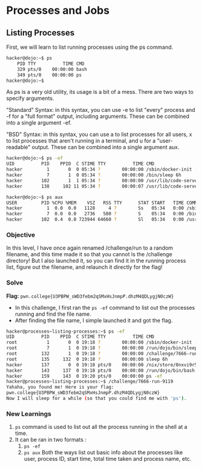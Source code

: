 # Processes and Jobs

## Listing Processes
First, we will learn to list running processes using the ps command.

```bash
hacker@dojo:~$ ps
    PID TTY          TIME CMD
    329 pts/0    00:00:00 bash
    349 pts/0    00:00:00 ps
hacker@dojo:~$
```

As ps is a very old utility, its usage is a bit of a mess. There are two ways to specify arguments.

"Standard" Syntax: in this syntax, you can use -e to list "every" process and -f for a "full format" output, including arguments. These can be combined into a single argument -ef.

"BSD" Syntax: in this syntax, you can use a to list processes for all users, x to list processes that aren't running in a terminal, and u for a "user-readable" output. These can be combined into a single argument aux.

```bash
hacker@dojo:~$ ps -ef
UID          PID    PPID  C STIME TTY          TIME CMD
hacker         1       0  0 05:34 ?        00:00:00 /sbin/docker-init -- /bin/sleep 6h
hacker         7       1  0 05:34 ?        00:00:00 /bin/sleep 6h
hacker       102       1  1 05:34 ?        00:00:00 /usr/lib/code-server/lib/node /usr/lib/code-server --auth=none -
hacker       138     102 11 05:34 ?        00:00:07 /usr/lib/code-server/lib/node /usr/lib/code-server/out/node/entr

hacker@dojo:~$ ps aux
USER         PID %CPU %MEM    VSZ   RSS TTY      STAT START   TIME COMMAND
hacker         1  0.0  0.0   1128     4 ?        Ss   05:34   0:00 /sbin/docker-init -- /bin/sleep 6h
hacker         7  0.0  0.0   2736   580 ?        S    05:34   0:00 /bin/sleep 6h
hacker       102  0.4  0.0 723944 64660 ?        Sl   05:34   0:00 /usr/lib/code-server/lib/node /usr/lib/code-serve
```

### Objective
In this level, I have once again renamed /challenge/run to a random filename, and this time made it so that you cannot ls the /challenge directory! But I also launched it, so you can find it in the running process list, figure out the filename, and relaunch it directly for the flag! 

### Solve
**Flag:** `pwn.college{U3PBPW_sWD3febm2qSMxHsJnmpP.dhzM4QDLygjN0czW}`

- In this challenge, I first ran the `ps -ef` command to list out the processes running and find the file name.
- After finding the file name, I simple launched it and got the flag.

```bash
hacker@processes~listing-processes:~$ ps -ef
UID          PID    PPID  C STIME TTY          TIME CMD
root           1       0  0 19:18 ?        00:00:00 /sbin/docker-init -- /nix/var/nix/profiles/dojo-workspace/bin/dojo-init /run/dojo/bin/sleep 6h
root           7       1  0 19:18 ?        00:00:00 /run/dojo/bin/sleep 6h
root         132       1  0 19:18 ?        00:00:00 /challenge/7666-run-9119
root         135     132  0 19:18 ?        00:00:00 sleep 6h
hacker       137       0  0 19:18 pts/0    00:00:00 /nix/store/0nxvi9r5ymdlr2p24rjj9qzyms72zld1-bash-interactive-5.2p37/bin/bash /run/dojo/bin/ssh-entrypoin
hacker       143     137  0 19:18 pts/0    00:00:00 /run/dojo/bin/bash --login
hacker       159     143  0 19:20 pts/0    00:00:00 ps -ef
hacker@processes~listing-processes:~$ /challenge/7666-run-9119
Yahaha, you found me! Here is your flag:
pwn.college{U3PBPW_sWD3febm2qSMxHsJnmpP.dhzM4QDLygjN0czW}
Now I will sleep for a while (so that you could find me with 'ps').
```

### New Learnings
1. `ps` command is used to list out all the process running in the shell at a time.
2. It can be ran in two formats :
    1. `ps -ef` 
    2. `ps aux`
Both the ways list out basic info about the processes like user, process ID, start time, total time taken and process name, etc.